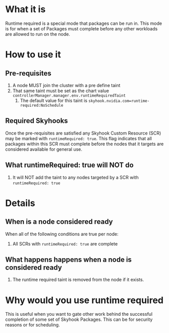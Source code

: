 # What it is

Runtime required is a special mode that packages can be run in. This mode is for when a set of Packages must complete before any other workloads are allowed to run on the node.

# How to use it

## Pre-requisites
1. A node MUST join the cluster with a pre define taint
1. That same taint must be set as the chart value `controllerManager.manager.env.runtimeRequiredTaint`
    1. The default value for this taint is `skyhook.nvidia.com=runtime-required:NoSchedule`

## Required Skyhooks

Once the pre-requisites are satisfied any Skyhook Custom Resource (SCR) may be marked with `runtimeRequired: true`. This flag indicates that all packages within this SCR must complete
before the nodes that it targets are considered available for general use.

## What runtimeRequired: true will NOT do
1. It will NOT add the taint to any nodes targeted by a SCR with `runtimeRequired: true`

# Details
## When is a node considered ready
When all of the following conditions are true per node:
1. All SCRs with `runtimeRequired: true` are complete

## What happens happens when a node is considered ready
1. The runtime required taint is removed from the node if it exists.


# Why would you use runtime required
This is useful when you want to gate other work behind the successful completion of some set of Skyhook Packages. This can be for security reasons or for scheduling.